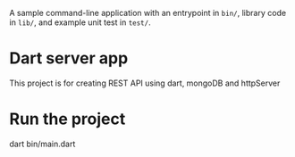A sample command-line application with an entrypoint in `bin/`, library code
in `lib/`, and example unit test in `test/`.
# Dart server app 

This project is for creating REST API using dart, mongoDB and httpServer

# Run the project

dart bin/main.dart
